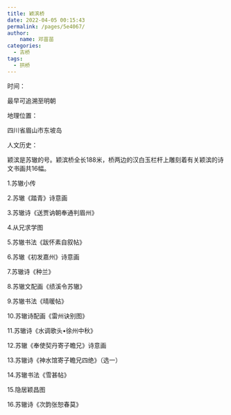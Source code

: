 ```yaml
---
title: 颖滨桥
date: 2022-04-05 00:15:43
permalink: /pages/5e4067/
author:
    name: 邓苗苗
categories:
  - 古桥
tags:
  - 拱桥 
---
```

时间：

最早可追溯至明朝

地理位置：

四川省眉山市东坡岛

人文历史：

颖滨是苏辙的号。颖滨桥全长188米，桥两边的汉白玉栏杆上雕刻着有关颖滨的诗文书画共16幅。

1.苏辙小传

2.苏辙《踏青》诗意画

3.苏辙诗《送贾讷朝奉通判眉州》

4.从兄求学图

5.苏辙书法《跋怀素自叙帖》

6.苏辙《初发嘉州》诗意画

7.苏辙诗《种兰》

8.苏辙文配画《绩溪令苏辙》

9.苏辙书法《晴暖帖》

10.苏辙诗配画《雷州诀别图》

11.苏辙诗《水调歌头•徐州中秋》

12.苏辙《奉使契丹寄子瞻兄》诗意画

13.苏辙诗《神水馆寄子瞻兄四绝》（选一）

14.苏辙书法《雪甚帖》

15.隐居颖昌图

16.苏辙诗《次韵张恕春莫》
